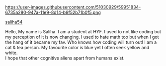 https://user-images.githubusercontent.com/51030929/59951834-6735a280-947a-11e9-8d14-b9f52b71b0f5.png

<a href= https://github.com/saliha54 > saliha54 <a>

Hello,
My name is Saliha. I am a student at HYF.
I used to not like coding but my perception of it is now changing. I used to hate math too but when I got the hang of it became my fav. Who knows how coding will turn out!
I am a cat & tea person. My favourite color is blue yet I often seek yellow and white.  
I hope that other cognitive aliens apart from humans exist. 
